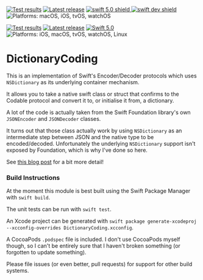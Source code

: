 [comment]: <> (Header Generated by ActionStatus 2.0 - 377)

[![Test results][tests shield]][actions] [![Latest release][release shield]][releases] [![swift 5.0 shield] ![swift dev shield]][swift] ![Platforms: macOS, iOS, tvOS, watchOS][platforms shield]

[release shield]: https://img.shields.io/github/v/release/elegantchaos/DictionaryCoding
[platforms shield]: https://img.shields.io/badge/platforms-macOS_iOS_tvOS_watchOS-lightgrey.svg?style=flat "macOS, iOS, tvOS, watchOS"
[tests shield]: https://github.com/elegantchaos/DictionaryCoding/workflows/Tests/badge.svg
[swift 5.0 shield]: https://img.shields.io/badge/swift-5.0-F05138.svg "Swift 5.0"
[swift dev shield]: https://img.shields.io/badge/swift-dev-F05138.svg "Swift dev"

[swift]: https://swift.org
[releases]: https://github.com/elegantchaos/DictionaryCoding/releases
[actions]: https://github.com/elegantchaos/DictionaryCoding/actions

[comment]: <> (End of ActionStatus Header)

[![Test results][tests shield]][actions] [![Latest release][release shield]][releases] [![Swift 5.0][swift shield]][swift] ![Platforms: iOS, macOS, tvOS, watchOS, Linux][platforms shield]

[swift]: https://swift.org

[releases]: https://github.com/elegantchaos/DictionaryCoding/releases
[actions]: https://github.com/elegantchaos/DictionaryCoding/actions

[release shield]: https://img.shields.io/github/v/release/elegantchaos/DictionaryCoding
[swift shield]: https://img.shields.io/badge/swift-5.0-F05138.svg "Swift 5.0"
[platforms shield]: https://img.shields.io/badge/platforms-iOS_macOS_tvOS_watchOS_Linux-lightgrey.svg?style=flat "iOS, macOS, tvOS, watchOS, Linux"
[tests shield]: https://github.com/elegantchaos/DictionaryCoding/workflows/Tests/badge.svg

# DictionaryCoding

This is an implementation of Swift's Encoder/Decoder protocols which uses `NSDictionary` as its underlying container mechanism.

It allows you to take a native swift class or struct that confirms to the Codable protocol and convert it to, or initialise it from, a dictionary.

A lot of the code is actually taken from the Swift Foundation library's own `JSONEncoder` and `JSONDecoder` classes.

It turns out that those class actually work by using `NSDictionary` as an intermediate step between JSON and the native type to be encoded/decoded. Unfortunately the underlying `NSDictionary` support isn't exposed by Foundation, which is why I've done so here.

See [this blog post](http://elegantchaos.com/2018/02/21/decoding-dictionaries-in-swift.html) for a bit more detail!

### Build Instructions

At the moment this module is best built using the Swift Package Manager with `swift build`.

The unit tests can be run with `swift test`.

An Xcode project can be generated with `swift package generate-xcodeproj  --xcconfig-overrides DictionaryCoding.xcconfig`.

A CocoaPods `.podspec` file is included. I don't use CocoaPods myself though, so I can't be entirely sure that I haven't broken something (or forgotten to update something).

Please file issues (or even better, pull requests) for support for other build systems.
